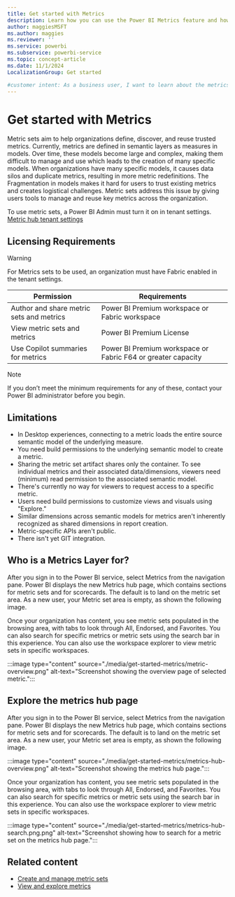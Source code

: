 ```yaml
---
title: Get started with Metrics
description: Learn how you can use the Power BI Metrics feature and how to manage key metrics across your organization.
author: maggiesMSFT
ms.author: maggies
ms.reviewer: ''
ms.service: powerbi
ms.subservice: powerbi-service
ms.topic: concept-article
ms.date: 11/1/2024
LocalizationGroup: Get started

#customer intent: As a business user, I want to learn about the metrics feature so that I can use it in my organization.
---
```


# Get started with Metrics

Metric sets aim to help organizations define, discover, and reuse trusted metrics. Currently, metrics are defined in semantic layers as measures in models. Over time, these models become large and complex, making them difficult to manage and use which leads to the creation of many specific models. When organizations have many specific models, it causes data silos and duplicate metrics, resulting in more metric redefinitions. The Fragmentation in models makes it hard for users to trust existing metrics and creates logistical challenges. Metric sets address this issue by giving users tools to manage and reuse key metrics across the organization.  

To use metric sets, a Power BI Admin must turn it on in tenant settings. [Metric hub tenant settings](/fabric/admin/service-admin-portal-goals-settings)

## Licensing Requirements

> [!WARNING]
> For Metrics sets to be used, an organization must have Fabric enabled in the tenant settings.    

|Permission|Requirements|
|----|----|
|Author and share metric sets and metrics|Power BI Premium workspace or Fabric workspace|
|View metric sets and metrics|Power BI Premium License|
|Use Copilot summaries for metrics|Power BI Premium workspace or Fabric F64 or greater capacity|

> [!NOTE]
> If you don’t meet the minimum requirements for any of these, contact your Power BI administrator before you begin.

## Limitations

- In Desktop experiences, connecting to a metric loads the entire source semantic model of the underlying measure.
- You need build permissions to the underlying semantic model to create a metric.
- Sharing the metric set artifact shares only the container. To see individual metrics and their associated data/dimensions, viewers need (minimum) read permission to the associated semantic model.
- There's currently no way for viewers to request access to a specific metric.
- Users need build permissions to customize views and visuals using "Explore."
- Similar dimensions across semantic models for metrics aren't inherently recognized as shared dimensions in report creation.
- Metric-specific APIs aren't public.
- There isn't yet GIT integration.

## Who is a Metrics Layer for?

After you sign in to the Power BI service, select Metrics from the navigation pane. Power BI displays the new Metrics hub page, which contains sections for metric sets and for scorecards. The default is to land on the metric set area. As a new user, your Metric set area is empty, as shown the following image.

Once your organization has content, you see metric sets populated in the browsing area, with tabs to look through All, Endorsed, and Favorites. You can also search for specific metrics or metric sets using the search bar in this experience. You can also use the workspace explorer to view metric sets in specific workspaces.

:::image type="content" source="./media/get-started-metrics/metric-overview.png" alt-text="Screenshot showing the overview page of selected metric.":::

## Explore the metrics hub page

After you sign in to the Power BI service, select Metrics from the navigation pane. Power BI displays the new Metrics hub page, which contains sections for metric sets and for scorecards. The default is to land on the metric set area. As a new user, your Metric set area is empty, as shown the following image.

:::image type="content" source="./media/get-started-metrics/metrics-hub-overview.png" alt-text="Screenshot showing the metrics hub page.":::

Once your organization has content, you see metric sets populated in the browsing area, with tabs to look through All, Endorsed, and Favorites. You can also search for specific metrics or metric sets using the search bar in this experience.
You can also use the workspace explorer to view metric sets in specific workspaces.

:::image type="content" source="./media/get-started-metrics/metrics-hub-search.png.png" alt-text="Screenshot showing how to search for a metric set on the metrics hub page.":::

## Related content

- [Create and manage metric sets](create-metric-sets.md)
- [View and explore metrics](view-explore-metrics.md)
